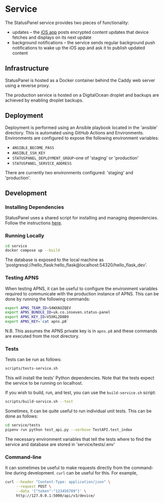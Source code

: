# Service

The StatusPanel service provides two pieces of functionality:

- updates – the [iOS app](../ios/README.markdown) posts encrypted content updates that device fetches and displays on its next update
- background notifications – the service sends regular background push notifications to wake up the iOS app and ask it to publish updated content

## Infrastructure

StatusPanel is hosted as a Docker container behind the Caddy web server using a reverse proxy.

The production service is hosted on a DigitalOcean droplet and backups are achieved by enabling droplet backups.

## Deployment

Deployment is performed using an Ansible playbook located in the 'ansible' directory. This is automated using GitHub Actions and Environments. Environments are configured to expose the following environment variables:

- `ANSIBLE_BECOME_PASS`
- `ANSIBLE_SSH_KEY`
- `STATUSPANEL_DEPLOYMENT_GROUP`–one of 'staging' or 'production'
- `STATUSPANEL_SERVICE_ADDRESS`

There are currently two environments configured: 'staging' and 'production'.

## Development

### Installing Dependencies

StatusPanel uses a shared script for installing and managing dependencies. Follow the instructions [here](/README.markdown#installing-dependencies).

### Running Locally

```bash
cd service
docker compose up --build
```

The database is exposed to the local machine as 'postgresql://hello_flask:hello_flask@localhost:54320/hello_flask_dev'.

### Testing APNS

When testing APNS, it can be useful to configure the environment variables required to communicate with the production instance of APNS. This can be done by running the following commands:

```bash
export APNS_TEAM_ID=S4WXAUZQEV
export APNS_BUNDLE_ID=uk.co.inseven.status-panel
export APNS_KEY_ID=V5XKL2D8B9
export APNS_KEY=`cat apns.p8`
```

N.B. This assumes the APNS private key is in `apns.p8` and these commands are executed from the root directory.

### Tests

Tests can be run as follows:

```bash
scripts/tests-service.sh
```

This will install the tests' Python dependencies. Note that the tests expect the service to be running on localhost.

If you wish to build, run, and test, you can use the `build-service.sh` script:

```bash
scripts/build-service.sh --test
```

Sometimes, it can be quite useful to run individual unit tests. This can be done as follows:

```bash
cd service/tests
pipenv run python test_api.py --verbose TestAPI.test_index
```

The necessary environment variables that tell the tests where to find the service and database are stored in 'service/tests/.env'

### Command-line

It can sometimes be useful to make requests directly from the command-line during development. `curl` can be useful for this. For example,

```bash
curl --header "Content-Type: application/json" \
     --request POST \
     --data '{"token":"123456789"}' \
     http://127.0.0.1:5000/api/v3/device/
```

